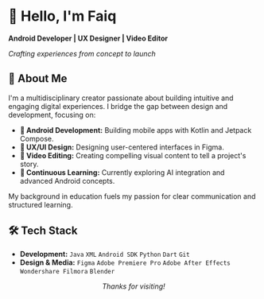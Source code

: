 # 👋 Hello, I'm Faiq

**Android Developer | UX Designer | Video Editor**

*Crafting experiences from concept to launch*

## 🧠 About Me

I'm a multidisciplinary creator passionate about building intuitive and engaging digital experiences. I bridge the gap between design and development, focusing on:

-   **🤖 Android Development:** Building mobile apps with Kotlin and Jetpack Compose.
-   **🎨 UX/UI Design:** Designing user-centered interfaces in Figma.
-   **🎥 Video Editing:** Creating compelling visual content to tell a project's story.
-   **🧠 Continuous Learning:** Currently exploring AI integration and advanced Android concepts.

My background in education fuels my passion for clear communication and structured learning.

## 🛠️ Tech Stack

-   **Development:** `Java` `XML` `Android SDK` `Python` `Dart` `Git`
-   **Design & Media:** `Figma` `Adobe Premiere Pro` `Adobe After Effects` `Wondershare Filmora` `Blender`

<div align="center">

*Thanks for visiting!*

</div>

<!---
not-Faiq/not-Faiq is a ✨ special ✨ repository because its `README.md` (this file) appears on your GitHub profile.
You can click the Preview link to take a look at your changes.
--->
